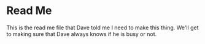 # Read Me
This is the read me file that Dave told me I need to make this thing.  We'll get to making sure that Dave always knows if he is busy or not.